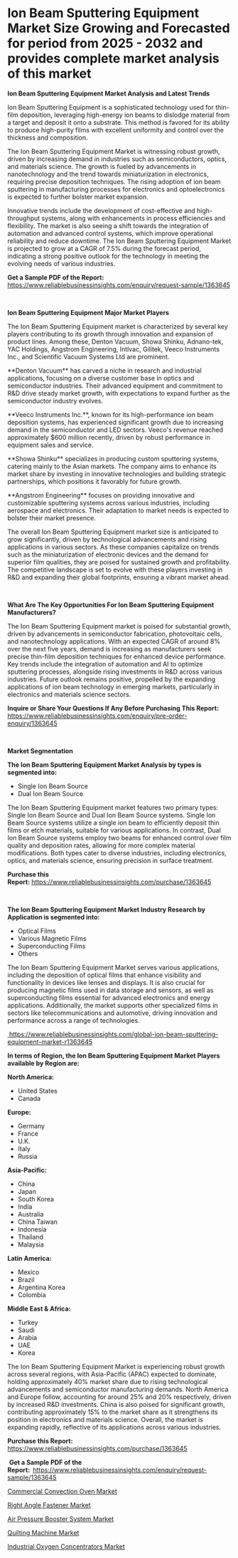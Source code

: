 <p><h1>Ion Beam Sputtering Equipment Market Size Growing and Forecasted for period from 2025 - 2032 and provides complete market analysis of this market</h1></p><p><strong>Ion Beam Sputtering Equipment Market Analysis and Latest Trends</strong></p>
<p><p>Ion Beam Sputtering Equipment is a sophisticated technology used for thin-film deposition, leveraging high-energy ion beams to dislodge material from a target and deposit it onto a substrate. This method is favored for its ability to produce high-purity films with excellent uniformity and control over the thickness and composition.</p><p>The Ion Beam Sputtering Equipment Market is witnessing robust growth, driven by increasing demand in industries such as semiconductors, optics, and materials science. The growth is fueled by advancements in nanotechnology and the trend towards miniaturization in electronics, requiring precise deposition techniques. The rising adoption of ion beam sputtering in manufacturing processes for electronics and optoelectronics is expected to further bolster market expansion.</p><p>Innovative trends include the development of cost-effective and high-throughput systems, along with enhancements in process efficiencies and flexibility. The market is also seeing a shift towards the integration of automation and advanced control systems, which improve operational reliability and reduce downtime. The Ion Beam Sputtering Equipment Market is projected to grow at a CAGR of 7.5% during the forecast period, indicating a strong positive outlook for the technology in meeting the evolving needs of various industries.</p></p>
<p><strong>Get a Sample PDF of the Report:&nbsp;</strong> <a href="https://www.reliablebusinessinsights.com/enquiry/request-sample/1363645?utm_campaign=1877&utm_medium=2&utm_source=Github&utm_content=ia&utm_term=28022025&utm_id=ion-beam-sputtering-equipment">https://www.reliablebusinessinsights.com/enquiry/request-sample/1363645</a></p>
<p>&nbsp;</p>
<p><strong>Ion Beam Sputtering Equipment Major Market Players</strong></p>
<p><p>The Ion Beam Sputtering Equipment market is characterized by several key players contributing to its growth through innovation and expansion of product lines. Among these, Denton Vacuum, Showa Shinku, Adnano-tek, YAC Holdings, Angstrom Engineering, Intlvac, Gilitek, Veeco Instruments Inc., and Scientific Vacuum Systems Ltd are prominent.</p><p>**Denton Vacuum** has carved a niche in research and industrial applications, focusing on a diverse customer base in optics and semiconductor industries. Their advanced equipment and commitment to R&D drive steady market growth, with expectations to expand further as the semiconductor industry evolves.</p><p>**Veeco Instruments Inc.**, known for its high-performance ion beam deposition systems, has experienced significant growth due to increasing demand in the semiconductor and LED sectors. Veeco's revenue reached approximately $600 million recently, driven by robust performance in equipment sales and service.</p><p>**Showa Shinku** specializes in producing custom sputtering systems, catering mainly to the Asian markets. The company aims to enhance its market share by investing in innovative technologies and building strategic partnerships, which positions it favorably for future growth.</p><p>**Angstrom Engineering** focuses on providing innovative and customizable sputtering systems across various industries, including aerospace and electronics. Their adaptation to market needs is expected to bolster their market presence.</p><p>The overall Ion Beam Sputtering Equipment market size is anticipated to grow significantly, driven by technological advancements and rising applications in various sectors. As these companies capitalize on trends such as the miniaturization of electronic devices and the demand for superior film qualities, they are poised for sustained growth and profitability. The competitive landscape is set to evolve with these players investing in R&D and expanding their global footprints, ensuring a vibrant market ahead.</p></p>
<p>&nbsp;</p>
<p><strong>What Are The Key Opportunities For Ion Beam Sputtering Equipment Manufacturers?</strong></p>
<p><p>The Ion Beam Sputtering Equipment market is poised for substantial growth, driven by advancements in semiconductor fabrication, photovoltaic cells, and nanotechnology applications. With an expected CAGR of around 8% over the next five years, demand is increasing as manufacturers seek precise thin-film deposition techniques for enhanced device performance. Key trends include the integration of automation and AI to optimize sputtering processes, alongside rising investments in R&D across various industries. Future outlook remains positive, propelled by the expanding applications of ion beam technology in emerging markets, particularly in electronics and materials science sectors.</p></p>
<p><strong>Inquire or Share Your Questions If Any Before Purchasing This Report:</strong> <a href="https://www.reliablebusinessinsights.com/enquiry/pre-order-enquiry/1363645?utm_campaign=1877&utm_medium=2&utm_source=Github&utm_content=ia&utm_term=28022025&utm_id=ion-beam-sputtering-equipment">https://www.reliablebusinessinsights.com/enquiry/pre-order-enquiry/1363645</a></p>
<p>&nbsp;</p>
<p><strong>Market Segmentation</strong></p>
<p><strong>The Ion Beam Sputtering Equipment Market Analysis by types is segmented into:</strong></p>
<p><ul><li>Single Ion Beam Source</li><li>Dual Ion Beam Source</li></ul></p>
<p><p>The Ion Beam Sputtering Equipment market features two primary types: Single Ion Beam Source and Dual Ion Beam Source systems. Single Ion Beam Source systems utilize a single ion beam to efficiently deposit thin films or etch materials, suitable for various applications. In contrast, Dual Ion Beam Source systems employ two beams for enhanced control over film quality and deposition rates, allowing for more complex material modifications. Both types cater to diverse industries, including electronics, optics, and materials science, ensuring precision in surface treatment.</p></p>
<p><strong>Purchase this Report:&nbsp;</strong><a href="https://www.reliablebusinessinsights.com/purchase/1363645?utm_campaign=1877&utm_medium=2&utm_source=Github&utm_content=ia&utm_term=28022025&utm_id=ion-beam-sputtering-equipment">https://www.reliablebusinessinsights.com/purchase/1363645</a></p>
<p>&nbsp;</p>
<p><strong>The Ion Beam Sputtering Equipment Market Industry Research by Application is segmented into:</strong></p>
<p><ul><li>Optical Films</li><li>Various Magnetic Films</li><li>Superconducting Films</li><li>Others</li></ul></p>
<p><p>The Ion Beam Sputtering Equipment Market serves various applications, including the deposition of optical films that enhance visibility and functionality in devices like lenses and displays. It is also crucial for producing magnetic films used in data storage and sensors, as well as superconducting films essential for advanced electronics and energy applications. Additionally, the market supports other specialized films in sectors like telecommunications and automotive, driving innovation and performance across a range of technologies.</p></p>
<p><a href="https://www.reliablebusinessinsights.com/global-ion-beam-sputtering-equipment-market-r1363645?utm_campaign=1877&utm_medium=2&utm_source=Github&utm_content=ia&utm_term=28022025&utm_id=ion-beam-sputtering-equipment">&nbsp;https://www.reliablebusinessinsights.com/global-ion-beam-sputtering-equipment-market-r1363645</a></p>
<p><strong>In terms of Region, the Ion Beam Sputtering Equipment Market Players available by Region are:</strong></p>
<p>
    <p> <strong> North America: </strong>
        <ul>
            <li>United States</li>
            <li>Canada</li>
        </ul>
        </p> 
    <p> <strong> Europe: </strong>
        <ul>
            <li>Germany</li>
            <li>France</li>
            <li>U.K.</li>
            <li>Italy</li>
            <li>Russia</li>
        </ul>
        </p> 
    <p> <strong> Asia-Pacific: </strong>
        <ul>
            <li>China</li>
            <li>Japan</li>
            <li>South Korea</li>
            <li>India</li>
            <li>Australia</li>
            <li>China Taiwan</li>
            <li>Indonesia</li>
            <li>Thailand</li>
            <li>Malaysia</li>
        </ul>
        </p> 
    <p> <strong> Latin America: </strong>
        <ul>
            <li>Mexico</li>
            <li>Brazil</li>
            <li>Argentina Korea</li>
            <li>Colombia</li>
        </ul>
        </p> 
    <p> <strong> Middle East & Africa: </strong>
        <ul>
            <li>Turkey</li>
            <li>Saudi</li>
            <li>Arabia</li>
            <li>UAE</li>
            <li>Korea</li>
        </ul>
    </p>
    </p>
<p><p>The Ion Beam Sputtering Equipment Market is experiencing robust growth across several regions, with Asia-Pacific (APAC) expected to dominate, holding approximately 40% market share due to rising technological advancements and semiconductor manufacturing demands. North America and Europe follow, accounting for around 25% and 20% respectively, driven by increased R&D investments. China is also poised for significant growth, contributing approximately 15% to the market share as it strengthens its position in electronics and materials science. Overall, the market is expanding rapidly, reflective of its applications across various industries.</p></p>
<p><strong>Purchase this Report: </strong><a href="https://www.reliablebusinessinsights.com/purchase/1363645?utm_campaign=1877&utm_medium=2&utm_source=Github&utm_content=ia&utm_term=28022025&utm_id=ion-beam-sputtering-equipment">https://www.reliablebusinessinsights.com/purchase/1363645</a></p>
<p>&nbsp;<strong>Get a Sample PDF of the Report:&nbsp;&nbsp;</strong><a href="https://www.reliablebusinessinsights.com/enquiry/request-sample/1363645?utm_campaign=1877&utm_medium=2&utm_source=Github&utm_content=ia&utm_term=28022025&utm_id=ion-beam-sputtering-equipment">https://www.reliablebusinessinsights.com/enquiry/request-sample/1363645</a></p>
<p><strong></strong></p>
<p><p><a href="https://github.com/wyettillesr4/Market-Research-Report-List-1/blob/main/commercial-convection-oven-market.md?utm_campaign=1877&utm_medium=2&utm_source=Github&utm_content=ia&utm_term=28022025&utm_id=ion-beam-sputtering-equipment">Commercial Convection Oven Market</a></p><p><a href="https://github.com/bufkamaiahi7/Market-Research-Report-List-1/blob/main/right-angle-fastener-market.md?utm_campaign=1877&utm_medium=2&utm_source=Github&utm_content=ia&utm_term=28022025&utm_id=ion-beam-sputtering-equipment">Right Angle Fastener Market</a></p><p><a href="https://github.com/gasiorgary79/Market-Research-Report-List-1/blob/main/air-pressure-booster-system-market.md?utm_campaign=1877&utm_medium=2&utm_source=Github&utm_content=ia&utm_term=28022025&utm_id=ion-beam-sputtering-equipment">Air Pressure Booster System Market</a></p><p><a href="https://github.com/vigatoimrene04/Market-Research-Report-List-1/blob/main/quilting-machine-market.md?utm_campaign=1877&utm_medium=2&utm_source=Github&utm_content=ia&utm_term=28022025&utm_id=ion-beam-sputtering-equipment">Quilting Machine Market</a></p><p><a href="https://github.com/supashcriana/Market-Research-Report-List-1/blob/main/industrial-oxygen-concentrators-market.md?utm_campaign=1877&utm_medium=2&utm_source=Github&utm_content=ia&utm_term=28022025&utm_id=ion-beam-sputtering-equipment">Industrial Oxygen Concentrators Market</a></p></p>